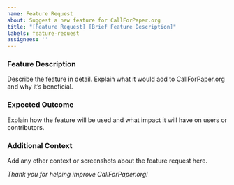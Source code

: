 ```yaml
---
name: Feature Request
about: Suggest a new feature for CallForPaper.org
title: "[Feature Request] [Brief Feature Description]"
labels: feature-request
assignees: ''
---
```


### Feature Description

Describe the feature in detail. Explain what it would add to CallForPaper.org and why it’s beneficial.

### Expected Outcome

Explain how the feature will be used and what impact it will have on users or contributors.

### Additional Context

Add any other context or screenshots about the feature request here.

*Thank you for helping improve CallForPaper.org!*
